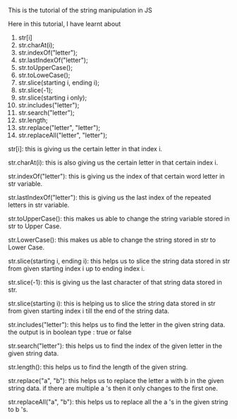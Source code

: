 This is the tutorial of the string manipulation in JS

Here in this tutorial, I have learnt about 
1. str[i]
2. str.charAt(i);
3. str.indexOf("letter");
4. str.lastIndexOf("letter");
5. str.toUpperCase();
6. str.toLoweCase();
7. str.slice(starting i, ending i);
8. str.slice(-1);
9. str.slice(starting i only);
10. str.includes("letter");
11. str.search("letter");
12. str.length;
13. str.replace("letter", "letter");
14. str.replaceAll("letter", "letter");


str[i]: 
this is giving us the certain letter in that index i.

str.charAt(i): 
this is also giving us the certain letter in that certain index i.

str.indexOf("letter"): 
this is giving us the index of that certain word letter in str variable.

str.lastIndexOf("letter"): 
this is giving us the last index of the repeated letters in str variable.

str.toUpperCase(): 
this makes us able to change the string variable stored in str to Upper Case.

str.LowerCase(): 
this makes us able to change the string stored in str to Lower Case.

str.slice(starting i, ending i): 
this helps us to slice the string data stored in str from given starting index i up to ending index i.

str.slice(-1): 
this is giving us the last character of that string data stored in str.

str.slice(starting i): 
this is helping us to slice the string data stored in str from given starting index i till the end of the string data.

str.includes("letter"): 
this helps us to find the letter in the given string data. the output is in boolean type : true or false

str.search("letter"): 
this helps us to find the index of the given letter in the given string data.

str.length(): 
this helps us to find the length of the given string.

str.replace("a", "b"): 
this helps us to replace the letter a with b in the given string data. if there are multiple a 's then it only changes to the first one.

str.replaceAll("a", "b"): 
this helps us to replace all the a 's in the given string to b 's.
